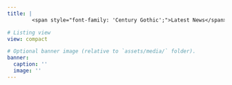 ```yaml
---
title: |
        <span style="font-family: 'Century Gothic';">Latest News</span>

# Listing view
view: compact

# Optional banner image (relative to `assets/media/` folder).
banner:
  caption: ''
  image: ''
---
```


